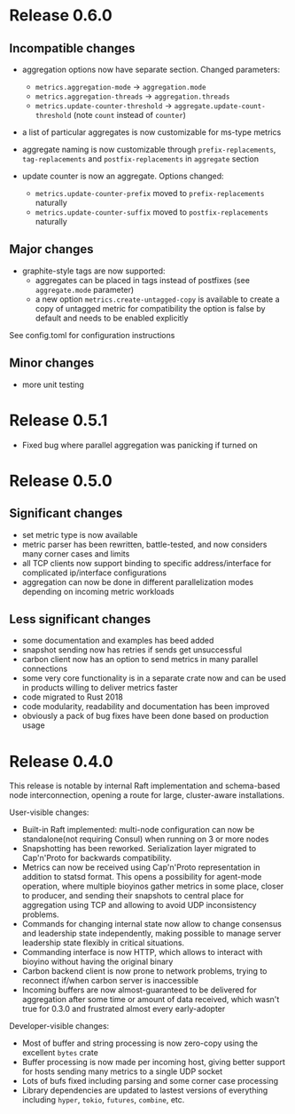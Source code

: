 # Release 0.6.0 #

## Incompatible changes ##
* aggregation options now have separate section. Changed parameters:
    * `metrics.aggregation-mode` -> `aggregation.mode`
    * `metrics.aggregation-threads` -> `aggregation.threads`
    * `metrics.update-counter-threshold` -> `aggregate.update-count-threshold` (note `count` instead of `counter`)

* a list of particular aggregates is now customizable for ms-type metrics
* aggregate naming is now customizable through `prefix-replacements`, `tag-replacements` and `postfix-replacements` in `aggregate` section

* update counter is now an aggregate. Options changed:
    * `metrics.update-counter-prefix` moved to `prefix-replacements` naturally
    * `metrics.update-counter-suffix` moved to `postfix-replacements` naturally

## Major changes ##
* graphite-style tags are now supported:
    * aggregates can be placed in tags instead of postfixes (see `aggregate.mode` parameter)
    * a new option `metrics.create-untagged-copy` is available to create a copy of untagged metric for compatibility
      the option is false by default and needs to be enabled explicitly

See config.toml for configuration instructions

## Minor changes
* more unit testing

# Release 0.5.1 #
* Fixed bug where parallel aggregation was panicking if turned on

# Release 0.5.0 #

## Significant changes
* set metric type is now available
* metric parser has been rewritten, battle-tested, and now considers many corner cases and limits
* all TCP clients now support binding to specific address/interface for complicated ip/interface configurations
* aggregation can now be done in different parallelization modes depending on incoming metric workloads

## Less significant changes
* some documentation and examples has beed added
* snapshot sending now has retries if sends get unsuccessful
* carbon client now has an option to send metrics in many parallel connections
* some very core functionality is in a separate crate now and can be used in products willing to deliver metrics faster
* code migrated to Rust 2018
* code modularity, readability and documentation has been improved
* obviously a pack of bug fixes have been done based on production usage

# Release 0.4.0 #

This release is notable by internal Raft implementation and schema-based node interconnection, opening a route for large, cluster-aware installations.

User-visible changes:
 * Built-in Raft implemented: multi-node configuration can now be standalone(not requiring Consul) when running on 3 or more nodes
 * Snapshotting has been reworked. Serialization layer migrated to Cap'n'Proto for backwards compatibility.
 * Metrics can now be received using Cap'n'Proto representation in addition to statsd format. This opens a possibility for agent-mode operation, where multiple bioyinos gather metrics in some place, closer to producer, and sending their snapshots to central place for aggregation using TCP and allowing to avoid UDP inconsistency problems.
 * Commands for changing internal state now allow to change consensus and leadership state independently, making possible to manage server leadership state flexibly in critical situations.
 * Commanding interface is now HTTP, which allows to interact with bioyino without having the original binary
 * Carbon backend client is now prone to network problems, trying to reconnect if/when carbon server is inaccessible
 * Incoming buffers are now almost-guaranteed to be delivered for aggregation after some time or amount of data received, which wasn't true for 0.3.0 and frustrated almost every early-adopter

 Developer-visible changes:
 * Most of buffer and string processing is now zero-copy using the excellent `bytes` crate
 * Buffer processing is now made per incoming host, giving better support for hosts sending many metrics to a single UDP socket
 * Lots of bufs fixed including parsing and some corner case processing
 * Library dependencies are updated to lastest versions of everything including `hyper`, `tokio`, `futures`, `combine`, etc.
